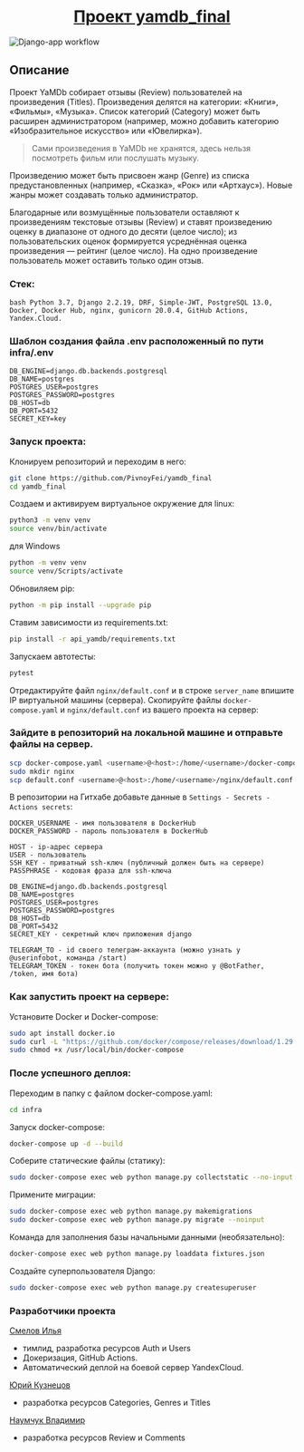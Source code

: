 <h1 align="center"><a target="_blank" href="https://github.com/PivnoyFei/yamdb_final/">Проект yamdb_final</a></h1>

![Django-app workflow](https://github.com/PivnoyFei/yamdb_final/actions/workflows/yamdb_workflow.yml/badge.svg)

## Описание
Проект YaMDb собирает отзывы (Review) пользователей на произведения (Titles). Произведения делятся на категории: «Книги», «Фильмы», «Музыка». Список категорий (Category) может быть расширен администратором (например, можно добавить категорию «Изобразительное искусство» или «Ювелирка»).

> Сами произведения в YaMDb не хранятся, здесь нельзя посмотреть фильм или послушать музыку.

Произведению может быть присвоен жанр (Genre) из списка предустановленных (например, «Сказка», «Рок» или «Артхаус»). Новые жанры может создавать только администратор.

Благодарные или возмущённые пользователи оставляют к произведениям текстовые отзывы (Review) и ставят произведению оценку в диапазоне от одного до десяти (целое число); из пользовательских оценок формируется усреднённая оценка произведения — рейтинг (целое число). На одно произведение пользователь может оставить только один отзыв.

### Стек:
```bash Python 3.7, Django 2.2.19, DRF, Simple-JWT, PostgreSQL 13.0, Docker, Docker Hub, nginx, gunicorn 20.0.4, GitHub Actions, Yandex.Cloud.```

### Шаблон создания файла .env расположенный по пути infra/.env
```
DB_ENGINE=django.db.backends.postgresql
DB_NAME=postgres
POSTGRES_USER=postgres
POSTGRES_PASSWORD=postgres
DB_HOST=db
DB_PORT=5432
SECRET_KEY=key
```

### Запуск проекта:
Клонируем репозиторий и переходим в него:
```bash
git clone https://github.com/PivnoyFei/yamdb_final
cd yamdb_final
```
Создаем и активируем виртуальное окружение для linux:
```bash
python3 -m venv venv
source venv/bin/activate
```
для Windows
```bash
python -m venv venv
source venv/Scripts/activate
```
Обновиляем pip:
```bash
python -m pip install --upgrade pip
```
Ставим зависимости из requirements.txt:
```bash
pip install -r api_yamdb/requirements.txt
```
Запускаем автотесты:
```bash
pytest
```

Отредактируйте файл ```nginx/default.conf``` и в строке ```server_name``` впишите IP виртуальной машины (сервера).
Скопируйте файлы ```docker-compose.yaml``` и ```nginx/default.conf``` из вашего проекта на сервер:

### Зайдите в репозиторий на локальной машине и отправьте файлы на сервер.
```bash
scp docker-compose.yaml <username>@<host>:/home/<username>/docker-compose.yaml
sudo mkdir nginx
scp default.conf <username>@<host>:/home/<username>/nginx/default.conf
```
В репозитории на Гитхабе добавьте данные в ```Settings - Secrets - Actions secrets```:

```
DOCKER_USERNAME - имя пользователя в DockerHub
DOCKER_PASSWORD - пароль пользователя в DockerHub

HOST - ip-адрес сервера
USER - пользователь
SSH_KEY - приватный ssh-ключ (публичный должен быть на сервере)
PASSPHRASE - кодовая фраза для ssh-ключа

DB_ENGINE=django.db.backends.postgresql
DB_NAME=postgres
POSTGRES_USER=postgres
POSTGRES_PASSWORD=postgres
DB_HOST=db
DB_PORT=5432
SECRET_KEY - секретный ключ приложения django

TELEGRAM_TO - id своего телеграм-аккаунта (можно узнать у @userinfobot, команда /start)
TELEGRAM_TOKEN - токен бота (получить токен можно у @BotFather, /token, имя бота)
```
### Как запустить проект на сервере:
Установите Docker и Docker-compose:
```bash
sudo apt install docker.io
sudo curl -L "https://github.com/docker/compose/releases/download/1.29.2/docker-compose-$(uname -s)-$(uname -m)" -o /usr/local/bin/docker-compose
sudo chmod +x /usr/local/bin/docker-compose
```

### После успешного деплоя:
Переходим в папку с файлом docker-compose.yaml:
```bash
cd infra
```
Запуск docker-compose:
```bash
docker-compose up -d --build
```
Соберите статические файлы (статику):
```bash
sudo docker-compose exec web python manage.py collectstatic --no-input
```
Примените миграции:
```bash
sudo docker-compose exec web python manage.py makemigrations
sudo docker-compose exec web python manage.py migrate --noinput
```
Команда для заполнения базы начальными данными (необязательно):
```bash
docker-compose exec web python manage.py loaddata fixtures.json
```
Создайте суперпользователя Django:
```bash
sudo docker-compose exec web python manage.py createsuperuser
```

### Разработчики проекта
[Смелов Илья](https://github.com/PivnoyFei)
- тимлид, разработка ресурсов Auth и Users
- Докеризация, GitHub Actions.
- Автоматический деплой на боевой сервер YandexCloud.

[Юрий Кузнецов](https://github.com/KuznetsovYury)
- разработка ресурсов Categories, Genres и Titles

[Наумчук Владимир](https://github.com/arcievil)
- разработка ресурсов Review и Comments
